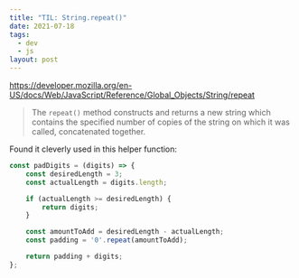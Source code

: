```yaml
---
title: "TIL: String.repeat()"
date: 2021-07-18
tags:
  - dev
  - js
layout: post
---
```


https://developer.mozilla.org/en-US/docs/Web/JavaScript/Reference/Global_Objects/String/repeat

> The `repeat()` method constructs and returns a new string which contains the specified number of copies of the string on which it was called, concatenated together.

Found it cleverly used in this helper function:

```js
const padDigits = (digits) => {
    const desiredLength = 3;
    const actualLength = digits.length;

    if (actualLength >= desiredLength) {
        return digits;
    }

    const amountToAdd = desiredLength - actualLength;
    const padding = '0'.repeat(amountToAdd);

    return padding + digits;
};
```
